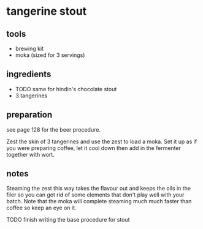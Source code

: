 # tangerine stout

## tools

- brewing kit
- moka (sized for 3 servings)

## ingredients

- TODO same for hindin's chocolate stout
- 3 tangerines

## preparation

see page 128 for the beer procedure.


Zest the skin of 3 tangerines and use the zest to load a moka. Set it up as if you were preparing coffee, let it cool down then add in the fermenter together with wort.

## notes

Steaming the zest this way takes the flavour out and keeps the oils in the filer so you can get rid of some elements that don't play well with your batch. Note that the moka will complete steaming much much faster than coffee so keep an eye on it.

TODO finish writing the base procedure for stout
